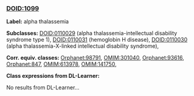 
### [DOID:1099](http://purl.obolibrary.org/obo/DOID_1099)
**Label:** alpha thalassemia

**Subclasses:** [DOID:0110029](http://purl.obolibrary.org/obo/DOID_0110029) (alpha thalassemia-intellectual disability syndrome type 1), [DOID:0110031](http://purl.obolibrary.org/obo/DOID_0110031) (hemoglobin H disease), [DOID:0110030](http://purl.obolibrary.org/obo/DOID_0110030) (alpha thalassemia-X-linked intellectual disability syndrome), 

**Corr. equiv. classes:** [Orphanet:98791](http://www.orpha.net/ORDO/Orphanet_98791), [OMIM:301040](http://purl.obolibrary.org/obo/OMIM_301040), [Orphanet:93616](http://www.orpha.net/ORDO/Orphanet_93616), [Orphanet:847](http://www.orpha.net/ORDO/Orphanet_847), [OMIM:613978](http://purl.obolibrary.org/obo/OMIM_613978), [OMIM:141750](http://purl.obolibrary.org/obo/OMIM_141750), 

**Class expressions from DL-Learner:**

No results from DL-Learner...



